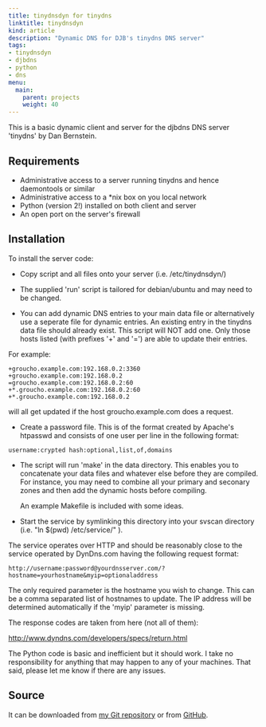 ```yaml
---
title: tinydnsdyn for tinydns
linktitle: tinydnsdyn
kind: article
description: "Dynamic DNS for DJB's tinydns DNS server"
tags:
- tinydnsdyn
- djbdns
- python
- dns
menu:
  main:
    parent: projects
    weight: 40
---
```


This is a basic dynamic client and server for the djbdns DNS server 'tinydns'
by Dan Bernstein.

<!--more-->

## Requirements

* Administrative access to a server running tinydns and hence
  daemontools or similar
* Administrative access to a \*nix box on you local network
* Python (version 2!) installed on both client and server
* An open port on the server's firewall

## Installation

To install the server code:

* Copy script and all files onto your server (i.e. /etc/tinydnsdyn/)

* The supplied 'run' script is tailored for debian/ubuntu and may need to be
   changed.

* You can add dynamic DNS entries to your main data file or alternatively use
a seperate file for dynamic entries. An existing entry in the tinydns data file
should already exist. This script will NOT add one. Only those hosts listed
(with prefixes '+' and '=') are able to update their entries.

For example:

~~~
+groucho.example.com:192.168.0.2:3360
+groucho.example.com:192.168.0.2
=groucho.example.com:192.168.0.2:60
+*.groucho.example.com:192.168.0.2:60
+*.groucho.example.com:192.168.0.2
~~~

will all get updated if the host groucho.example.com does a request.

* Create a password file. This is of the format created by Apache's htpasswd
   and consists of one user per line in the following format:

~~~
username:crypted hash:optional,list,of,domains
~~~

- The script will run 'make' in the data directory. This enables you to
   concatenate your data files and whatever else before they are compiled. For
   instance, you may need to combine all your primary and seconary zones and
   then add the dynamic hosts before compiling.

   An example Makefile is included with some ideas.

- Start the service by symlinking this directory into your svscan directory
   (i.e. "ln $(pwd) /etc/service/" ).


The service operates over HTTP and should be reasonably close to the service
operated by DynDns.com having the following request format:

~~~
http://username:password@yourdnsserver.com/?hostname=yourhostname&myip=optionaladdress
~~~

The only required parameter is the hostname you wish to change. This can be a
comma separated list of hostnames to update. The IP address will be determined
automatically if the 'myip' parameter is missing.

The response codes are taken from here (not all of them):

<http://www.dyndns.com/developers/specs/return.html>

The Python code is basic and inefficient but it should work. I take no
responsibility for anything that may happen to any of your machines.
That said, please let me know if there are any issues.

## Source

It can be downloaded from [my Git
repository](http://src.userspace.com.au/tinydnsdyn/) or from
[GitHub](https://github.com/felix/tinydnsdyn).
